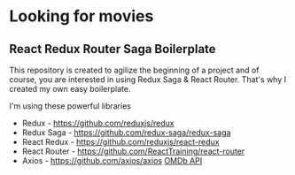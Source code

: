 # Looking for movies 

## React Redux Router Saga Boilerplate

This repository is created to agilize the beginning of a project and of course, you are interested in using Redux Saga & React Router. That's why I created my own easy boilerplate.

I'm using these powerful libraries

* Redux - https://github.com/reduxjs/redux
* Redux Saga - https://github.com/redux-saga/redux-saga
* React Redux - https://github.com/reduxjs/react-redux 
* React Router - https://github.com/ReactTraining/react-router
* Axios - https://github.com/axios/axios
[OMDb API](http://www.omdbapi.com/)